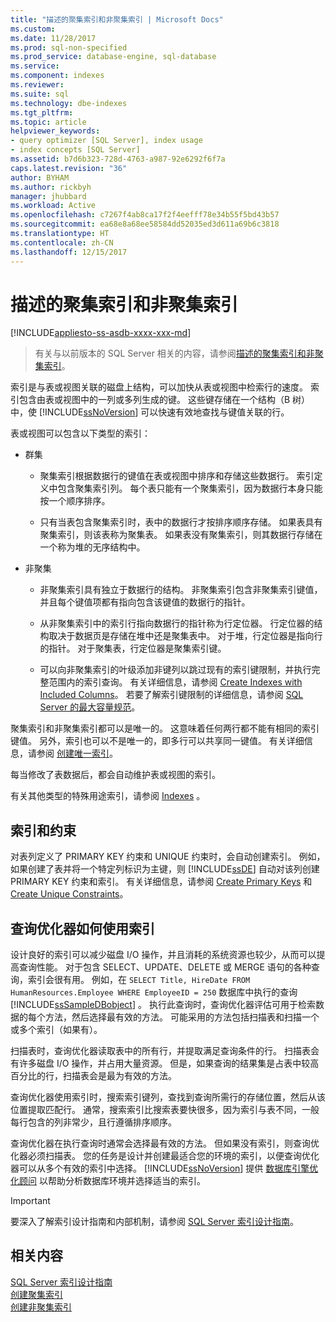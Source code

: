 ```yaml
---
title: "描述的聚集索引和非聚集索引 | Microsoft Docs"
ms.custom: 
ms.date: 11/28/2017
ms.prod: sql-non-specified
ms.prod_service: database-engine, sql-database
ms.service: 
ms.component: indexes
ms.reviewer: 
ms.suite: sql
ms.technology: dbe-indexes
ms.tgt_pltfrm: 
ms.topic: article
helpviewer_keywords:
- query optimizer [SQL Server], index usage
- index concepts [SQL Server]
ms.assetid: b7d6b323-728d-4763-a987-92e6292f6f7a
caps.latest.revision: "36"
author: BYHAM
ms.author: rickbyh
manager: jhubbard
ms.workload: Active
ms.openlocfilehash: c7267f4ab8ca17f2f4eefff78e34b55f5bd43b57
ms.sourcegitcommit: ea68e8a68ee58584dd52035ed3d611a69b6c3818
ms.translationtype: HT
ms.contentlocale: zh-CN
ms.lasthandoff: 12/15/2017
---
```

# <a name="clustered-and-nonclustered-indexes-described"></a>描述的聚集索引和非聚集索引
[!INCLUDE[appliesto-ss-asdb-xxxx-xxx-md](../../includes/appliesto-ss-asdb-xxxx-xxx-md.md)]

 > 有关与以前版本的 SQL Server 相关的内容，请参阅[描述的聚集索引和非聚集索引](https://msdn.microsoft.com/en-US/library/ms190457(SQL.120).aspx)。

  索引是与表或视图关联的磁盘上结构，可以加快从表或视图中检索行的速度。 索引包含由表或视图中的一列或多列生成的键。 这些键存储在一个结构（B 树）中，使 [!INCLUDE[ssNoVersion](../../includes/ssnoversion-md.md)] 可以快速有效地查找与键值关联的行。  
  
 表或视图可以包含以下类型的索引：  
  
-   群集  
  
    -   聚集索引根据数据行的键值在表或视图中排序和存储这些数据行。 索引定义中包含聚集索引列。 每个表只能有一个聚集索引，因为数据行本身只能按一个顺序排序。  
  
    -   只有当表包含聚集索引时，表中的数据行才按排序顺序存储。 如果表具有聚集索引，则该表称为聚集表。 如果表没有聚集索引，则其数据行存储在一个称为堆的无序结构中。  
  
-   非聚集  
  
    -   非聚集索引具有独立于数据行的结构。 非聚集索引包含非聚集索引键值，并且每个键值项都有指向包含该键值的数据行的指针。  
  
    -   从非聚集索引中的索引行指向数据行的指针称为行定位器。 行定位器的结构取决于数据页是存储在堆中还是聚集表中。 对于堆，行定位器是指向行的指针。 对于聚集表，行定位器是聚集索引键。  
  
    -   可以向非聚集索引的叶级添加非键列以跳过现有的索引键限制，并执行完整范围内的索引查询。 有关详细信息，请参阅 [Create Indexes with Included Columns](../../relational-databases/indexes/create-indexes-with-included-columns.md)。 若要了解索引键限制的详细信息，请参阅 [SQL Server 的最大容量规范](../../sql-server/maximum-capacity-specifications-for-sql-server.md)。 
  
 聚集索引和非聚集索引都可以是唯一的。 这意味着任何两行都不能有相同的索引键值。 另外，索引也可以不是唯一的，即多行可以共享同一键值。 有关详细信息，请参阅 [创建唯一索引](../../relational-databases/indexes/create-unique-indexes.md)。  
  
 每当修改了表数据后，都会自动维护表或视图的索引。  
  
 有关其他类型的特殊用途索引，请参阅 [Indexes](../../relational-databases/indexes/indexes.md) 。  
  
## <a name="indexes-and-constraints"></a>索引和约束  
 对表列定义了 PRIMARY KEY 约束和 UNIQUE 约束时，会自动创建索引。 例如，如果创建了表并将一个特定列标识为主键，则 [!INCLUDE[ssDE](../../includes/ssde-md.md)] 自动对该列创建 PRIMARY KEY 约束和索引。 有关详细信息，请参阅 [Create Primary Keys](../../relational-databases/tables/create-primary-keys.md) 和 [Create Unique Constraints](../../relational-databases/tables/create-unique-constraints.md)。  
  
## <a name="how-indexes-are-used-by-the-query-optimizer"></a>查询优化器如何使用索引  
 设计良好的索引可以减少磁盘 I/O 操作，并且消耗的系统资源也较少，从而可以提高查询性能。 对于包含 SELECT、UPDATE、DELETE 或 MERGE 语句的各种查询，索引会很有用。 例如，在 `SELECT Title, HireDate FROM HumanResources.Employee WHERE EmployeeID = 250` 数据库中执行的查询 [!INCLUDE[ssSampleDBobject](../../includes/sssampledbobject-md.md)] 。 执行此查询时，查询优化器评估可用于检索数据的每个方法，然后选择最有效的方法。 可能采用的方法包括扫描表和扫描一个或多个索引（如果有）。  
  
 扫描表时，查询优化器读取表中的所有行，并提取满足查询条件的行。 扫描表会有许多磁盘 I/O 操作，并占用大量资源。 但是，如果查询的结果集是占表中较高百分比的行，扫描表会是最为有效的方法。  
  
 查询优化器使用索引时，搜索索引键列，查找到查询所需行的存储位置，然后从该位置提取匹配行。 通常，搜索索引比搜索表要快很多，因为索引与表不同，一般每行包含的列非常少，且行遵循排序顺序。  
  
 查询优化器在执行查询时通常会选择最有效的方法。 但如果没有索引，则查询优化器必须扫描表。 您的任务是设计并创建最适合您的环境的索引，以便查询优化器可以从多个有效的索引中选择。 [!INCLUDE[ssNoVersion](../../includes/ssnoversion-md.md)] 提供 [数据库引擎优化顾问](../../relational-databases/performance/database-engine-tuning-advisor.md) 以帮助分析数据库环境并选择适当的索引。  
  
> [!IMPORTANT] 
> 要深入了解索引设计指南和内部机制，请参阅 [SQL Server 索引设计指南](../../relational-databases/sql-server-index-design-guide.md)。

## <a name="related-content"></a>相关内容  
 [SQL Server 索引设计指南](../../relational-databases/sql-server-index-design-guide.md)     
 [创建聚集索引](../../relational-databases/indexes/create-clustered-indexes.md)  
 [创建非聚集索引](../../relational-databases/indexes/create-nonclustered-indexes.md)  
  
  
